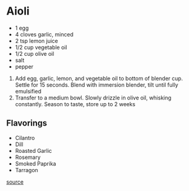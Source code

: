 # Aioli

* 1 egg
* 4 cloves garlic, minced
* 2 tsp lemon juice
* 1/2 cup vegetable oil
* 1/2 cup olive oil
* salt
* pepper

1. Add egg, garlic, lemon, and vegetable oil to bottom of blender cup. Settle for 15 seconds. Blend with immersion blender, tilt until fully emulsified
1. Transfer to a medium bowl. Slowly drizzle in olive oil, whisking constantly. Season to taste, store up to 2 weeks

## Flavorings

* Cilantro
* Dill
* Roasted Garlic
* Rosemary
* Smoked Paprika
* Tarragon

[source](https://www.seriouseats.com/recipes/2015/01/two-minute-foolproof-aioli-recipe.html)
